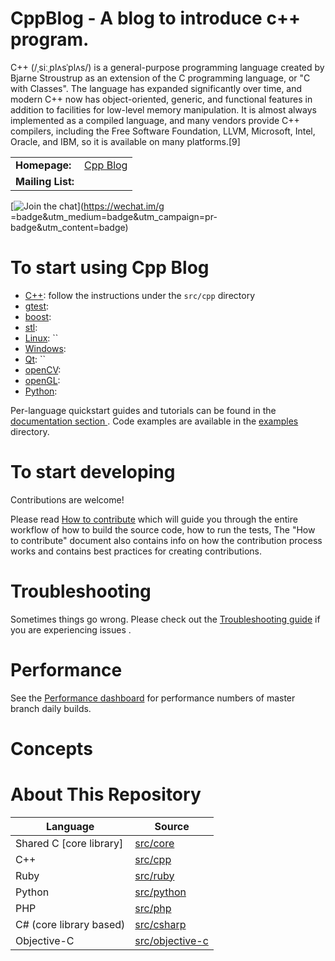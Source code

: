 CppBlog - A blog to introduce c++ program.
===================================

C++ (/ˌsiːˌplʌsˈplʌs/) is a general-purpose programming language created by Bjarne Stroustrup as an extension of the C programming language, or "C with Classes". The language has expanded significantly over time, and modern C++ now has object-oriented, generic, and functional features in addition to facilities for low-level memory manipulation. It is almost always implemented as a compiled language, and many vendors provide C++ compilers, including the Free Software Foundation, LLVM, Microsoft, Intel, Oracle, and IBM, so it is available on many platforms.[9]

<table>
  <tr>
    <td><b>Homepage:</b></td>
    <td><a href="https://rongplus.github.io/">Cpp Blog</a></td>
  </tr>
  <tr>
    <td><b>Mailing List:</b></td>
    <td><a href=""> </a></td>
  </tr>
</table>

[![Join the chat](https://badges.gitter.im/grpc/grpc.svg)](https://wechat.im/g =badge&utm_medium=badge&utm_campaign=pr-badge&utm_content=badge)

# To start using Cpp Blog



 * [C++](cpp): follow the instructions under the `src/cpp` directory
 * [gtest](googletest): 
 * [boost](boost): 
 * [stl](stl): 
 * [Linux](linux): ``
 * [Windows](windows):
 * [Qt](qt): ``
 * [openCV](src/objective-c): 
 * [openGL](src/php): 
 * [Python](src/python): 


Per-language quickstart guides and tutorials can be found in the [documentation section  ](https://google.ca/). Code examples are available in the [examples](examples) directory.

# To start developing

Contributions are welcome!

Please read [How to contribute](CONTRIBUTING.md) which will guide you through the entire workflow of how to build the source code, how to run the tests, 
The "How to contribute" document also contains info on how the contribution process works and contains best practices for creating contributions.

# Troubleshooting

Sometimes things go wrong. Please check out the [Troubleshooting guide](TROUBLESHOOTING.md) if you are experiencing issues .

# Performance 

See the [Performance dashboard](https://performancard=5652536396611584) for performance numbers of master branch daily builds.

# Concepts

# About This Repository



| Language                | Source                              |
|-------------------------|-------------------------------------|
| Shared C [core library] | [src/core](src/core)                |
| C++                     | [src/cpp](src/cpp)                  |
| Ruby                    | [src/ruby](src/ruby)                |
| Python                  | [src/python](src/python)            |
| PHP                     | [src/php](src/php)                  |
| C# (core library based) | [src/csharp](src/csharp)            |
| Objective-C             | [src/objective-c](src/objective-c)  |

